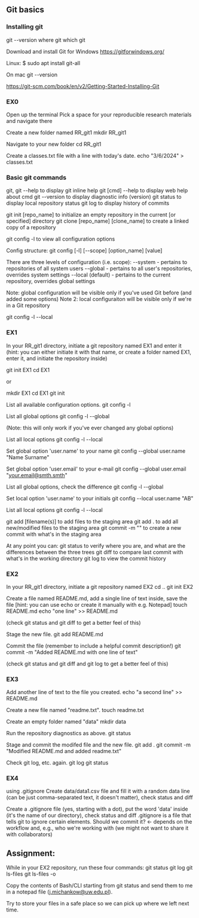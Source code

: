 ## Git basics

### Installing git

git --version
where git
which git

Download and install Git for Windows https://gitforwindows.org/

Linux:
$ sudo apt install git-all

On mac
git --version

https://git-scm.com/book/en/v2/Getting-Started-Installing-Git


### EX0

Open up the terminal
Pick a space for your reproducible research materials and navigate there



Create a new folder named RR_git1
mkdir RR_git1

Navigate to your new folder
cd RR_git1

Create a classes.txt file with a line with today's date.
echo "3/6/2024" > classes.txt

### Basic git commands

git, git --help to display git inline help
git [cmd] --help to display web help about cmd
git --version to display diagnostic info (version)
git status to display local repository status
git log to display history of commits

git init [repo_name] to initialize an empty repository in the current [or specified] directory
git clone [repo_name] [clone_name] to create a linked copy of a repository

git config -l to view all configuration options

Config structure: git config [-l] [--scope] [option_name] [value]

There are three levels of configuration (i.e. scope):
--system - pertains to repositories of all system users
--global - pertains to all user's repositories, overrides system settings
--local (default) - pertains to the current repository, overrides global settings

Note: global configuration will be visible only if you've used Git before (and added some options)
Note 2: local configuraiton will be visible only if we're in a Git repository

git config -l --local

### EX1

In your RR_git1 directory, initiate a git repository named EX1 and enter it
(hint: you can either initiate it with that name, or create a folder named EX1, enter it, and initiate the repository inside)

git init EX1
cd EX1

or

mkdir EX1
cd EX1
git init

List all available configuration options.
git config -l

List all global options
git config -l --global

(Note: this will only work if you've ever changed any global options)

List all local options
git config -l --local

Set global option 'user.name' to your name
git config --global user.name "Name Surname"

Set global option 'user.email' to your e-mail
git config --global user.email "your.email@smth.smth"

List all global options, check the difference
git config -l --global

Set local option 'user.name' to your initials
git config --local user.name "AB"

List all local options
git config -l --local


git add [filename(s)] to add files to the staging area
git add . to add all new/modified files to the staging area
git commit -m "<commit description>" to create a new commit with what's in the staging area

At any point you can:
git status to verify where you are, and what are the differences between the three trees
git diff to compare last commit with what's in the working directory
git log to view the commit history

### EX2

In your RR_git1 directory, initiate a git repository named EX2
cd ..
git init EX2

Create a file named README.md, add a single line of text inside, save the file [hint: you can use echo or create it manually with e.g. Notepad]
touch README.md
echo "one line" >> README.md

(check git status and git diff to get a better feel of this)

Stage the new file.
git add README.md

Commit the file (remember to include a helpful commit description!)
git commit -m "Added README.md with one line of text"

(check git status and git diff and git log to get a better feel of this)

### EX3

Add another line of text to the file you created.
echo "a second line" >> README.md

Create a new file named "readme.txt".
touch readme.txt

Create an empty folder named "data"
mkdir data

Run the repository diagnostics as above.
git status

Stage and commit the modifed file and the new file.
git add .
git commit -m "Modified README.md and added readme.txt"

Check git log, etc. again.
git log
git status

### EX4

using .gitignore
Create data/data1.csv file and fill it with a random data line (can be just comma-separated text, it doesn't matter), check status and diff

Create a .gitignore file (yes, starting with a dot), put the word 'data' inside (it's the name of our directory), check status and diff
.gitignore is a file that tells git to ignore certain elements. Should we commit it? <- depends on the workflow and, e.g., who we're working with (we might not want to share it with collaborators)



## Assignment:
While in your EX2 repository, run these four commands:
git status
git log
git ls-files
git ls-files -o

Copy the contents of Bash/CLI starting from git status and send them to me in a notepad file (j.michankow@uw.edu.pl).

Try to store your files in a safe place so we can pick up where we left next time.
